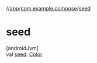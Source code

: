 //[app](../../index.md)/[com.example.compose](index.md)/[seed](seed.md)

# seed

[androidJvm]\
val [seed](seed.md): [Color](https://developer.android.com/reference/kotlin/androidx/compose/ui/graphics/Color.html)
